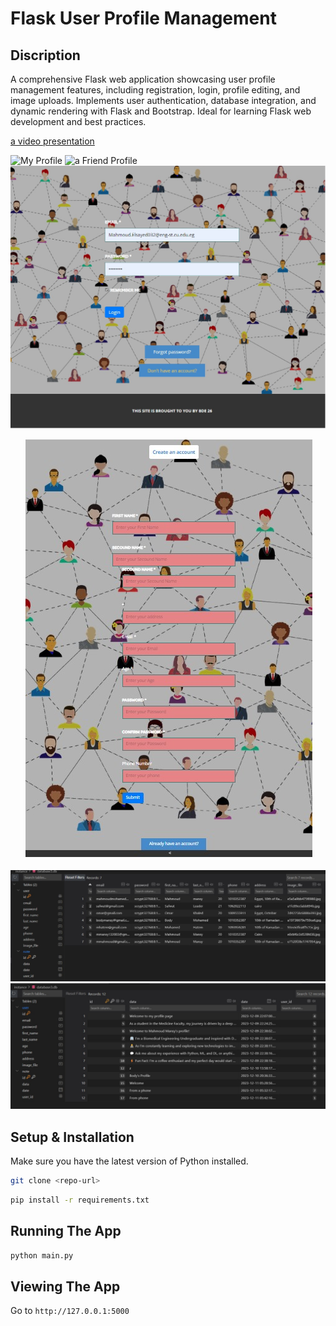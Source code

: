 # Flask User Profile Management

## Discription
A comprehensive Flask web application showcasing user profile management features, including registration, login, profile editing, and image uploads. Implements user authentication, database integration, and dynamic rendering with Flask and Bootstrap. Ideal for learning Flask web development and best practices.

[a video presentation](https://drive.google.com/file/d/1hwISKuoGXkUZUnUkge7NuuITEzsCt7Sv/view)

![My Profile](static\images\2.jpg)
![a Friend Profile](static\images\3.jpg)
![Login Profile](website\static\images\5.jpeg)
<div style="text-align:center">
    <img src="website\static\images\4.jpeg" alt="Sign UP">
</div>

![User Database](website\static\images\user_database.jpg)
![Database Posts](website\static\images\database_posts.jpg)



## Setup & Installation

Make sure you have the latest version of Python installed.

```bash
git clone <repo-url>
```

```bash
pip install -r requirements.txt
```

## Running The App

```bash
python main.py
```

## Viewing The App

Go to `http://127.0.0.1:5000`
